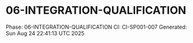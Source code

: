 # 06-INTEGRATION-QUALIFICATION
Phase: 06-INTEGRATION-QUALIFICATION
CI: CI-SP001-007
Generated: Sun Aug 24 22:41:13 UTC 2025
